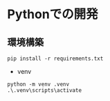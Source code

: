 # Pythonでの開発
## 環境構築
```
pip install -r requirements.txt
```
- venv
```
python -m venv .venv
.\.venv\scripts\activate
```